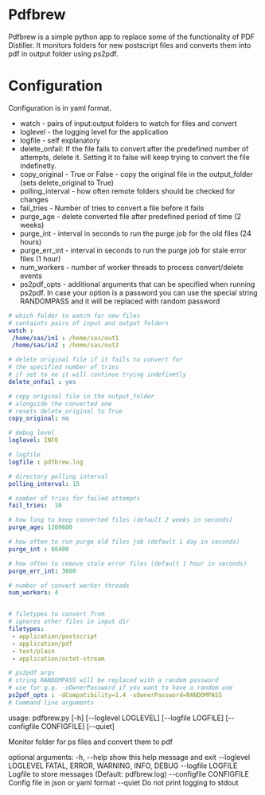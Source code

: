 # Pdfbrew
Pdfbrew is a simple python app to replace some of the functionality of PDF Distiller. It monitors folders for new postscript files and converts them into pdf in output folder using ps2pdf.

# Configuration
Configuration is in yaml format.
 * watch - pairs of input:output folders to watch for files and convert
 * loglevel - the logging level for the application
 * logfile - self explanatory
 * delete_onfail: If the file fails to convert after the predefined number of attempts, delete it. Setting it to false will keep trying to convert the file indefinetly.
 * copy_original - True or False - copy the original file in the output_folder (sets delete_original to True)
 * polling_interval - how often remote folders should be checked for changes
 * fail_tries - Number of tries to convert a file before it fails
 * purge_age - delete converted file after predefined period of time (2 weeks)
 * purge_int - interval in seconds to run the purge job for the old files (24 hours)
 * purge_err_int - interval in seconds to run the purge job for stale error files (1 hour)
 * num_workers - number of worker threads to process convert/delete events
 * ps2pdf_opts - additional arguments that can be specified when running ps2pdf. In case your option is a password
                 you can use the special string RANDOMPASS and it will be replaced with random password
 
 ```yaml
# which folder to watch for new files
# containts pairs of input and output folders
watch : 
  /home/sas/in1 : /home/sas/out1
  /home/sas/in2 : /home/sas/out2

# delete original file if it fails to convert for
# the specified number of tries
# if set to no it will continue trying indefinetly
delete_onfail : yes

# copy original file in the output_folder 
# alongside the converted one 
# resets delete_original to True
copy_original: no

# debug level 
loglevel: INFO

# logfile
logfile : pdfbrew.log

# directory polling interval
polling_interval: 15

# number of tries for failed attempts
fail_tries:  10

# how long to keep converted files (default 2 weeks in seconds)
purge_age: 1209600

# how often to run purge old files job (default 1 day in seconds) 
purge_int : 86400

# how often to remove stale error files (default 1 hour in seconds)
purge_err_int: 3600

# number of convert worker threads
num_workers: 4


# filetypes to convert from
# ignores other files in input dir
filetypes: 
  - application/postscript
  - application/pdf
  - text/plain
  - application/octet-stream

# ps2pdf args 
# string RANDOMPASS will be replaced with a random password
# use for g.g. -sOwnerPassword if you want to have a random one
ps2pdf_opts : -dCompatibility=1.4 -sOwnerPassword=RANDOMPASS
# Command line arguments

```
usage: pdfbrew.py [-h] [--loglevel LOGLEVEL] [--logfile LOGFILE]
                  [--configfile CONFIGFILE] [--quiet]

Monitor folder for ps files and convert them to pdf

optional arguments:
  -h, --help            show this help message and exit
  --loglevel LOGLEVEL   FATAL, ERROR, WARNING, INFO, DEBUG
  --logfile LOGFILE     Logfile to store messages (Default: pdfbrew.log)
  --configfile CONFIGFILE
                        Config file in json or yaml format
  --quiet               Do not print logging to stdout
```
